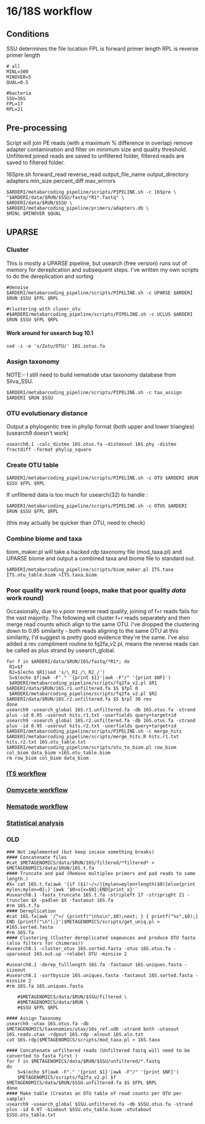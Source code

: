 # 16/18S workflow

## Conditions
SSU determines the file location
FPL is forward primer length
RPL is reverse primer length

```shell
# all
MINL=300
MINOVER=5
QUAL=0.5

#bacteria
SSU=16S
FPL=17
RPL=21
```

## Pre-processing
Script will join PE reads (with a maximum % difference in overlap) remove adapter contamination and filter on minimum size and quality threshold.
Unfiltered joined reads are saved to unfiltered folder, filtered reads are saved to filtered folder.

16Spre.sh forward_read reverse_read output_file_name output_directory adapters min_size percent_diff max_errrors 

```shell
$ARDERI/metabarcoding_pipeline/scripts/PIPELINE.sh -c 16Spre \
"$ARDERI/data/$RUN/$SSU/fastq/*R1*.fastq" \
$ARDERI/data/$RUN/$SSU \
$ARDERI/metabarcoding_pipeline/primers/adapters.db \
$MINL $MINOVER $QUAL
```
## UPARSE

### Cluster 
This is mostly a UPARSE pipeline, but usearch (free version) runs out of memory for dereplication and subsequent steps. I've written my own scripts to do the dereplication and sorting 

```shell
#denoise
$ARDERI/metabarcoding_pipeline/scripts/PIPELINE.sh -c UPARSE $ARDERI $RUN $SSU $FPL $RPL

#clustering with cluser_otu
#$ARDERI/metabarcoding_pipeline/scripts/PIPELINE.sh -c UCLUS $ARDERI $RUN $SSU $FPL $RPL
```

#### Work around for usearch bug 10.1
```shell
sed -i -e 's/Zotu/OTU/' 16S.zotus.fa
```

### Assign taxonomy
NOTE:- I still need to build nematode utax taxonomy database from Silva_SSU.

```shell
$ARDERI/metabarcoding_pipeline/scripts/PIPELINE.sh -c tax_assign $ARDERI $RUN $SSU 
```

### OTU evolutionary distance

Output a phylogentic tree in phylip format (both upper and lower triangles)
(usearch9 doesn't work)
```shell
usearch8.1 -calc_distmx 16S.otus.fa -distmxout 16S.phy -distmo fractdiff -format phylip_square
```

### Create OTU table 

```shell
$ARDERI/metabarcoding_pipeline/scripts/PIPELINE.sh -c OTU $ARDERI $RUN $SSU $FPL $RPL
```

If unfiltered data is too much for usearch(32) to handle :

```shell
$ARDERI/metabarcoding_pipeline/scripts/PIPELINE.sh -c OTUS $ARDERI $RUN $SSU $FPL $RPL
```
(this may actually be quicker than OTU, need to check)

### Combine biome and taxa

biom_maker.pl will take a hacked rdp taxonomy file (mod_taxa.pl) and UPARSE biome and output a combined taxa and biome file to standard out.

```shell
$ARDERI/metabarcoding_pipeline/scripts/biom_maker.pl ITS.taxa ITS.otu_table.biom >ITS.taxa.biom
```

### Poor quality work round (oops, make that poor quality <i> data</i> work round)

Occasionally, due to v.poor reverse read quality, joining of f+r reads fails for the vast majority. The following will cluster f+r reads separately and then merge read counts which align to the same OTU. I've dropped the clustering down to 0.95 similarity - both reads aligning to the same OTU at this similarity, I'd suggest is pretty good evidence they're the same. 
I've also added a rev compliment routine to fq2fa_v2.pl, means the reverse reads can be called as plus strand by usearch_global.

```shell
for f in $ARDERI/data/$RUN/16S/fastq/*R1*; do
 R1=$f
 R2=$(echo $R1|sed 's/\_R1_/\_R2_/')
 S=$(echo $f|awk -F"." '{print $1}'|awk -F"/" '{print $NF}')
 $ARDERI/metabarcoding_pipeline/scripts/fq2fa_v2.pl $R1 $ARDERI/data/$RUN/16S.r1.unfiltered.fa $S $fpl 0
 $ARDERI/metabarcoding_pipeline/scripts/fq2fa_v2.pl $R2 $ARDERI/data/$RUN/16S.r2.unfiltered.fa $S $rpl 30 rev
done
usearch9 -usearch_global 16S.r1.unfiltered.fa -db 16S.otus.fa -strand plus -id 0.95 -userout hits.r1.txt -userfields query+target+id
usearch9 -usearch_global 16S.r2.unfiltered.fa -db 16S.otus.fa -strand plus -id 0.95 -userout hits.r2.txt -userfields query+target+id
$ARDERI/metabarcoding_pipeline/scripts/PIPELINE.sh -c merge_hits $ARDERI/metabarcoding_pipeline/scripts/merge_hits.R hits.r1.txt hits.r2.txt 16S.otu_table.txt
$ARDERI/metabarcoding_pipeline/scripts/otu_to_biom.pl row_biom col_biom data_biom >16S.otu_table.biom
rm row_biom col_biom data_biom
```

### [ITS workflow](../master//ITS%20workflow.md)
### [Oomycete workflow](../master/Oomycota%20workflow.md)
### [Nematode workflow](../master/Nematoda%20workflow.md)
### [Statistical analysis](../master/statistical%20analysis.md)




### OLD
```
### Not implemented (but keep incase something breaks)
#### Concatenate files
#cat $METAGENOMICS/data/$RUN/16S/filtered/*filtered* > $METAGENOMICS/data/$RUN/16S.t.fa
#### Truncate and pad (Remove multiplex primers and pad reads to same length.)
#X=`cat 16S.t.fa|awk '{if ($1!~/>/){mylen=mylen+length($0)}else{print mylen;mylen=0};}'|awk '$0>x{x=$0};END{print x}'`
#usearch8.1 -fastx_truncate 16S.t.fa -stripleft 17 -stripright 21 -trunclen $X -padlen $X -fastaout 16S.fa
#rm 16S.t.fa
#### Dereplication
#cat 16S.fa|awk '/^>/ {printf("\n%s\n",$0);next; } { printf("%s",$0);}  END {printf("\n");}'|$METAGENOMICS/scripts/get_uniq.pl > #16S.sorted.fasta 
#rm 16S.fa
#### Clustering (Cluster dereplicated seqeunces and produce OTU fasta (also filters for chimeras))
#usearch8.1 -cluster_otus 16S.sorted.fasta -otus 16S.otus.fa -uparseout 16S.out.up -relabel OTU -minsize 2

#usearch8.1 -derep_fulllength 16S.fa -fastaout 16S.uniques.fasta -sizeout 
#usearch8.1 -sortbysize 16S.uniques.fasta -fastaout 16S.sorted.fasta -minsize 2
#rm 16S.fa 16S.uniques.fasta

 	#$METAGENOMICS/data/$RUN/$SSU/filtered \
	#$METAGENOMICS/data/$RUN \
	#$SSU $FPL $RPL

#### Assign Taxonomy
usearch9 -utax 16S.otus.fa -db $METAGENOMICS/taxonomies/utax/16s_ref.udb -strand both -utaxout 16S.reads.utax -rdpout 16S.rdp -alnout 16S.aln.txt
cat 16S.rdp|$METAGENOMICS/scripts/mod_taxa.pl > 16S.taxa

#### Concatenate unfiltered reads (Unfiltered fastq will need to be converted to fasta first )
for f in $METAGENOMICS/data/$RUN/$SSU/unfiltered/*.fastq
do
	S=$(echo $f|awk -F"." '{print $1}'|awk -F"/" '{print $NF}')
	$METAGENOMICS/scripts/fq2fa_v2.pl $f $METAGENOMICS/data/$RUN/$SSU.unfiltered.fa $S $FPL $RPL
done
#### Make table (Creates an OTU table of read counts per OTU per sample)
usearch9 -usearch_global $SSU.unfiltered.fa -db $SSU.otus.fa -strand plus -id 0.97 -biomout $SSU.otu_table.biom -otutabout $SSU.otu_table.txt
```
